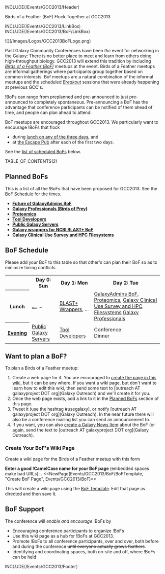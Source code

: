 INCLUDE(/Events/GCC2013/Header)

<div class="title">Birds of a Feather (BoF) Flock Together at GCC2013</div>

INCLUDE(/Events/GCC2013/LinkBox)
INCLUDE(/Events/GCC2013/BoF/LinkBox)

<div class='left'>![](/Images/Logos/GCC2013BoFLogo.png)</div>

Past Galaxy Community Conferences have been *the* event for networking in the Galaxy: There is no better place to meet and learn from others doing high-throughput biology.  GCC2013 will extend this tradition by including *[Birds of a Feather (BoF)](http://en.wikipedia.org/wiki/Birds_of_a_feather_(computing))* meetups at the event.  Birds of a Feather meetups are informal gatherings where participants group together based on common interests.  Bof meetups are a natural combination of the informal meetups and the scheduled *[Breakout](/Events/GCC2012/Program/Breakouts)* sessions that were already happening at previous GCC's.

!BoFs can range from preplanned and pre-announced to just pre-announced to completely spontaneous.  Pre-announcing a BoF has the advantage that conference participants can be notified of them ahead of time, and people can plan ahead to attend.

BoF meetups are encouraged throughout GCC2013.  We particularly want to encourage !BoFs that flock 
* during [lunch on any of the three days](/Events/GCC2013/Program), and
* at [the Escape Pub](/Events/GCC2013/Program/#escape-to-the-pub) after each of the first two days.

See the [list of scheduled BoFs](#bof-schedule) below.

TABLE_OF_CONTENTS(2)

## Planned BoFs

This is a list of all the !BoFs that have been proposed for GCC2013.  See the [BoF Schedule](#bof-schedule) for the times.

* **[Future of GalaxyAdmins BoF](GalaxyAdmins)**
* **[Galaxy Professionals (Birds of Prey)](GalaxyProfessionals)**
* **[Proteomics](Proteomics)**
* **[Tool Developers](ToolDevelopers)**
* **[Public Galaxy Servers](/Events/GCC2013/BoF/PublicGalaxyServers)**
* **[Galaxy wrappers for NCBI BLAST+ BoF](GalaxyBlast)**
* **[Galaxy Clinical Use Survey and HPC Filesystems](ClinicalUseHPCFileSystems)**

## BoF Schedule

Please add your BoF to this table so that other's can plan their BoF so as to minimize timing conflicts.

<table>
  <tr class="th" >
    <th> </th>
    <th> Day 0: Sun </th>
    <th> Day 1: Mon </th>
    <th> Day 2: Tue </th>
  </tr>
  <tr>
    <th> Lunch </th>
    <td> <a href='BoFName/'>...</a>, ... </td>
    <td> <a href='/Events/GCC2013/BoF/GalaxyBlast/'>BLAST+ Wrappers</a>, ... </td>
    <td> <a href='GalaxyAdmins/'>GalaxyAdmins BoF</a>, <a href='Proteomics/'>Proteomics</a>, <a href='ClinicalUseHPCFileSystems/'>Galaxy Clinical Use Survey and HPC Filesystems</a> <a href='GalaxyProfessionals/'>Galaxy Professionals</a></td>
  </tr>
  <tr>
    <th> <a href='/Events/GCC2013/Program/#escape-to-the-pub'>Evening</a> </th>
    <td> <a href='/Events/GCC2013/BoF/PublicGalaxyServers/'>Public Galaxy Servers</a>  </td>
    <td> <a href='ToolDevelopers/'>Tool Developers</a> </td>
    <td> Conference<br />Dinner </td>
  </tr>
</table>


## Want to plan a BoF?

To plan a Birds of a Feather meetup:

1. Create a web page for it.  You are encouraged to [create the page in this wiki](#create-your-bofs-wiki-page), but it can be any where.  If you want a wiki page, but don't want to learn how to edit this wiki, then send some text to [outreach AT galaxyproject DOT org](Galaxy Outreach) and we'll create it for you.
1. Once the web page exists, add a link to it in the [Planned BoFs](#planned-bofs) section of this page.
1. Tweet it (use the hashtag #usegalaxy), or notify [outreach AT galaxyproject DOT org](Galaxy Outreach).  In the near future there will also be a conference mailing list you can send an announcement to.
1. If you want, you can also [create a Galaxy News Item](/News/#add-a-news-item) about the BoF (or again, send the text to [outreach AT galaxyproject DOT org](Galaxy Outreach).

### Create Your BoF's Wiki Page

Create a wiki page for the Birds of a Feather meetup with this form

**Enter a good !CamelCase name for your BoF page** (embedded spaces make bad URLs):
. <<NewPage(Events/GCC2013/BoF/BoFTemplate, "Create BoF Page", Events/GCC2013/BoF)>>

This will create a wiki page using the [BoF Template](BoFTemplate).  Edit that page as directed and then save it.

## BoF Support

The conference will *enable and encourage* !BoFs by

* Encouraging conference participants to organize !BoFs
* Use this wiki page as a hub for !BoFs at GCC2013.
* Promote !BoFs to all conference participants, over and over, both before and during the conference ~~until everyone actually grows feathers~~.
* Identifying and coordinating spaces, both on-site and off, where !BoFs can be held

INCLUDE(/Events/GCC2013/Footer)
